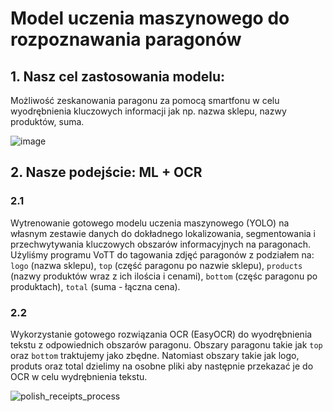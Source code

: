 # Model uczenia maszynowego do rozpoznawania paragonów

## 1. Nasz cel zastosowania modelu: 
Możliwość zeskanowania paragonu za pomocą smartfonu w celu wyodrębnienia kluczowych informacji jak np. nazwa sklepu, nazwy produktów, suma.

![image](https://github.com/xMatuszek/polish_receipts/assets/45698169/00efab99-73a1-4e88-ba7d-012a63050c0d)

## 2. Nasze podejście: ML + OCR
### 2.1
Wytrenowanie gotowego modelu uczenia maszynowego (YOLO) na własnym zestawie danych do dokładnego lokalizowania, segmentowania i przechwytywania kluczowych obszarów informacyjnych na paragonach.
Użyliśmy programu VoTT do tagowania zdjęć paragonów z podziałem na: `logo` (nazwa sklepu), `top` (część paragonu po nazwie sklepu), `products` (nazwy produktów wraz z ich ilościa i cenami), `bottom` (częśc paragonu po produktach), `total` (suma - łączna cena). 

### 2.2
Wykorzystanie gotowego rozwiązania OCR (EasyOCR) do wyodrębnienia tekstu z odpowiednich obszarów paragonu. 
Obszary paragonu takie jak `top` oraz `bottom` traktujemy jako zbędne. Natomiast obszary takie jak logo, produts oraz total dzielimy na osobne pliki aby następnie przekazać je do OCR w celu wydrębnienia tekstu.

![polish_receipts_process](https://github.com/xMatuszek/polish_receipts/assets/45698169/60a1b1e8-5b8a-4032-89b6-1337e519d8c9)

